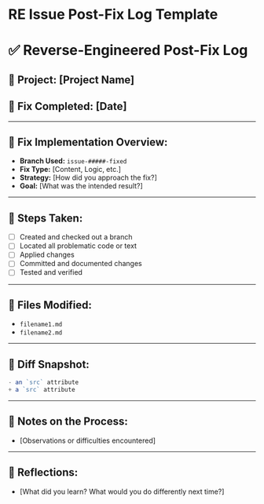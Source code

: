 # RE Issue Post-Fix Log Template

# **✅ Reverse-Engineered Post-Fix Log**

## 📌 **Project: [Project Name]**

## 📅 **Fix Completed: [Date]**

---

## 🔧 Fix Implementation Overview:

- **Branch Used:** `issue-#####-fixed`
- **Fix Type:** [Content, Logic, etc.]
- **Strategy:** [How did you approach the fix?]
- **Goal:** [What was the intended result?]

---

## 🧰 Steps Taken:

- [ ]  Created and checked out a branch
- [ ]  Located all problematic code or text
- [ ]  Applied changes
- [ ]  Committed and documented changes
- [ ]  Tested and verified

---

## 📂 Files Modified:

- `filename1.md`
- `filename2.md`

---

## 🔄 Diff Snapshot:

```jsx
- an `src` attribute
+ a `src` attribute
```

---

## 🔁 Notes on the Process:

- [Observations or difficulties encountered]

---

## 🧠 Reflections:

- [What did you learn? What would you do differently next time?]